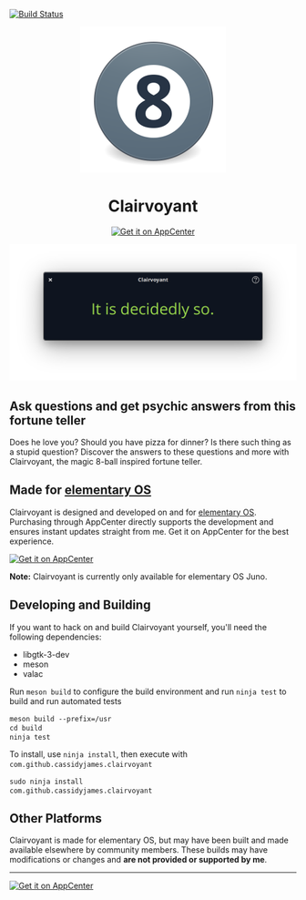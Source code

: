 [![Build Status](https://travis-ci.org/cassidyjames/clairvoyant.svg?branch=master)](https://travis-ci.org/cassidyjames/clairvoyant)

<p align="center">
  <img src="data/icons/128.svg" alt="Icon" />
</p>
<h1 align="center">Clairvoyant</h1>
<p align="center">
  <a href="https://appcenter.elementary.io/com.github.cassidyjames.clairvoyant"><img src="https://appcenter.elementary.io/badge.svg" alt="Get it on AppCenter" /></a>
</p>

![Screenshot](data/screenshot.png)


## Ask questions and get psychic answers from this fortune teller

Does he love you? Should you have pizza for dinner? Is there such thing as a stupid question? Discover the answers to these questions and more with Clairvoyant, the magic 8-ball inspired fortune teller.


## Made for [elementary OS](https://elementary.io)

Clairvoyant is designed and developed on and for [elementary OS](https://elementary.io). Purchasing through AppCenter directly supports the development and ensures instant updates straight from me. Get it on AppCenter for the best experience.

[![Get it on AppCenter](https://appcenter.elementary.io/badge.svg)](https://appcenter.elementary.io/com.github.cassidyjames.clairvoyant)

**Note:** Clairvoyant is currently only available for elementary OS Juno.


## Developing and Building

If you want to hack on and build Clairvoyant yourself, you'll need the following dependencies:

* libgtk-3-dev
* meson
* valac

Run `meson build` to configure the build environment and run `ninja test` to build and run automated tests

    meson build --prefix=/usr
    cd build
    ninja test

To install, use `ninja install`, then execute with `com.github.cassidyjames.clairvoyant`

    sudo ninja install
    com.github.cassidyjames.clairvoyant


## Other Platforms

Clairvoyant is made for elementary OS, but may have been built and made available elsewhere by community members. These builds may have modifications or changes and **are not provided or supported by me**.

-----

[![Get it on AppCenter](https://appcenter.elementary.io/badge.svg)](https://appcenter.elementary.io/com.github.cassidyjames.clairvoyant)
